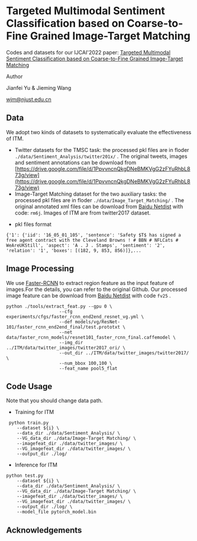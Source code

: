 # Targeted Multimodal Sentiment Classification based on Coarse-to-Fine Grained Image-Target Matching 

Codes and datasets for our IJCAI'2022 paper: [Targeted Multimodal Sentiment Classification based on Coarse-to-Fine Grained Image-Target Matching](https://www.ijcai.org/proceedings/2022/0622.pdf)

Author

Jianfei Yu & Jieming Wang

wjm@njust.edu.cn

## Data 
We adopt two kinds of datasets to systematically evaluate the effectiveness of ITM.

- Twitter datasets for the TMSC task: the processed pkl files are in floder  `./data/Sentiment_Analysis/twitter201x/` . The original tweets, images and sentiment annotations can be download from [https://drive.google.com/file/d/1PpvvncnQkgDNeBMKVgG2zFYuRhbL873g/view](https://drive.google.com/file/d/1PpvvncnQkgDNeBMKVgG2zFYuRhbL873g/view)
- Image-Target Matching dataset for the two auxiliary tasks: the processed pkl files are in floder  `./data/Image_Target_Matching/` . The original annotated xml files can be download from [Baidu Netdist](https://pan.baidu.com/s/1S5R9Joo5d5-kBx2L8lAPBA) with code: `rm6j`. Images of ITM are from twitter2017 dataset.

* pkl files format 
```
{'1': {'iid': '16_05_01_105', 'sentence': 'Safety $T$ has signed a free agent contract with the Cleveland Browns ! # BBN # NFLCats # WeAreUKStill', 'aspect': 'A . J . Stamps', 'sentiment': '2', 'relation': '1', 'boxes': [(182, 9, 853, 856)]},...
```


## Image Processing 
We use [Faster-RCNN](https://github.com/peteanderson80/bottom-up-attention) to extract region feature as the input feature of images.For the details, you can refer to the original Github. Our processed image feature can be download from [Baidu Netdist](https://pan.baidu.com/s/17e6TySS5ISaITps_vf3F8w ) with code `fv25` .
```
python ./tools/extract_feat.py --gpu 0 \
                    --cfg experiments/cfgs/faster_rcnn_end2end_resnet_vg.yml \
                    --def models/vg/ResNet-101/faster_rcnn_end2end_final/test.prototxt \
                    --net data/faster_rcnn_models/resnet101_faster_rcnn_final.caffemodel \
                    --img_dir ../ITM/data/twitter_images/twitter2017_ori/ \           
                    --out_dir ../ITM/data/twitter_images/twitter2017/ \   
                    --num_bbox 100,100 \             
                    --feat_name pool5_flat   
```
## Code Usage
 Note that you should change data path.
- Training for ITM
```
 python train.py 
    --dataset ${i} \
    --data_dir ./data/Sentiment_Analysis/ \
    --VG_data_dir ./data/Image-Target Matching/ \
    --imagefeat_dir ./data/twitter_images/ \
    --VG_imagefeat_dir ./data/twitter_images/ \
    --output_dir ./log/ 
```
- Inference for ITM
```
python test.py 
    --dataset ${i} \
    --data_dir ./data/Sentiment_Analysis/ \
    --VG_data_dir ./data/Image-Target Matching/ \
    --imagefeat_dir ./data/twitter_images/ \
    --VG_imagefeat_dir ./data/twitter_images/ \
    --output_dir ./log/ \
    --model_file pytorch_model.bin 
```

## Acknowledgements


